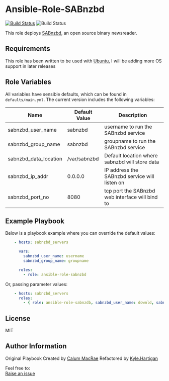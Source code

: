 Ansible-Role-SABnzbd
=======
[![Build Status](https://travis-ci.org/setswei/ansible-sabnzbd.svg?branch=master)](https://travis-ci.org/setswei/ansible-sabnzbd) ![Build Status](http://bamboo.cybercrysis.net.au/plugins/servlet/wittified/build-status/SVR-ANSAB)

This role deploys [SABnzbd](http://sabnzbd.org), an open source binary newsreader.

Requirements
------------
This role has been written to be used with [Ubuntu](http://www.ubuntu.com), I will be adding more OS support in later releases

Role Variables
--------------
All variables have sensible defaults, which can be found in `defaults/main.yml`.
The current version includes the following variables:

| Name               | Default Value | Description                  |
|--------------------|---------------|------------------------------|
| sabnzbd_user_name  | sabnzbd | username to run the SABnzbd service |
| sabnzbd_group_name | sabnzbd | groupname to run the SABnzbd service |
| sabnzbd_data_location| /var/sabnzbd | Default location where sabnzbd will store data|
| sabnzbd_ip_addr | 0.0.0.0 | IP address the SABnzbd service will listen on |
| sabnzbd_port_no | 8080 | tcp port the SABnzbd web interface will bind to |

Example Playbook
----------------
Below is a playbook example where you can override the default values:

```yaml
    - hosts: sabnzbd_servers

      vars:
        sabnzbd_user_name: username
        sabnzbd_group_name: groupname

      roles:
        - role: ansible-role-sabnzbd
```

Or, passing parameter values:

```yaml
	- hosts: sabnzbd_servers
	  roles:
	    - { role: ansible-role-sabnzdb, sabnzbd_user_name: downld, sabnzbd_group_name: downld }
```
License
-------
MIT

Author Information
------------------
Original Playbook Created by [Calum MacRae](http://cmacr.ae)
Refactored by [Kyle.Hartigan](https://github.com/setswei)

Feel free to:  
[Raise an issue](https://github.com/setswei/ansible-sabnzbd/issues)  
